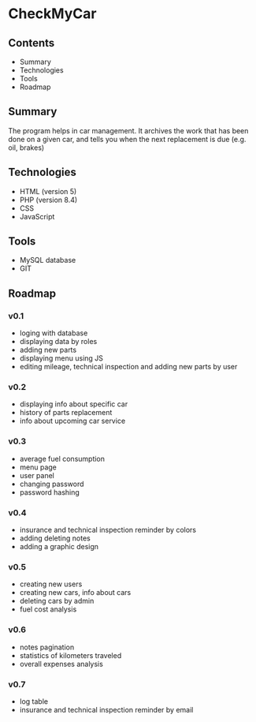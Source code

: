 # CheckMyCar

## Contents
- Summary
- Technologies
- Tools
- Roadmap

## Summary
The program helps in car management. 
It archives the work that has been done on a given car,
and tells you when the next replacement is due (e.g. oil, brakes)

## Technologies
- HTML (version 5)
- PHP (version 8.4)
- CSS
- JavaScript

## Tools
- MySQL database
- GIT

 ## Roadmap
### v0.1
- loging with database
- displaying data by roles
- adding new parts
- displaying menu using JS
- editing mileage, technical inspection and adding new parts by user

### v0.2
- displaying info about specific car
- history of parts replacement
- info about upcoming car service
  
### v0.3
- average fuel consumption
- menu page
- user panel
- changing password
- password hashing
  
### v0.4
- insurance and technical inspection reminder by colors
- adding deleting notes
- adding a graphic design

### v0.5
- creating new users
- creating new cars, info about cars
- deleting cars by admin
- fuel cost analysis

### v0.6
- notes pagination
- statistics of kilometers traveled
- overall expenses analysis

### v0.7
- log table
- insurance and technical inspection reminder by email
